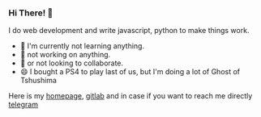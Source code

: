 ### Hi There! 👋
I do web development and write javascript, python to make things work.

- 🔭 I'm currently not learning anything.
- 🌱 not working on anything.
- 👯 or not looking to collaborate.
- 😄 I bought a PS4 to play last of us, but I'm doing a lot of Ghost of Tshushima

Here is my [homepage](https://ckpro.in/), [gitlab](https://gitlab.com/ckpro) and in case if you want to reach me directly [telegram](https://telegram.me/ckpro)

<!--
**lazydeveloper/lazydeveloper** is a ✨ _special_ ✨ repository because its `README.md` (this file) appears on your GitHub profile.

Here are some ideas to get you started:

- 🔭 I’m currently working on ...
- 🌱 I’m currently learning ...
- 👯 I’m looking to collaborate on ...
- 🤔 I’m looking for help with ...
- 💬 Ask me about ...
- 📫 How to reach me: ...
- 😄 Pronouns: ...
- ⚡ Fun fact: ...
-->
